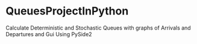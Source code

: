 # QueuesProjectInPython
Calculate Deterministic and Stochastic Queues with graphs of Arrivals and Departures and Gui Using PySide2
